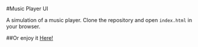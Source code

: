 #Music Player UI

A simulation of a music player. Clone the repository and open `index.html` in your browser. 

##Or enjoy it [Here!](http://ryankoven.com/music_player)

